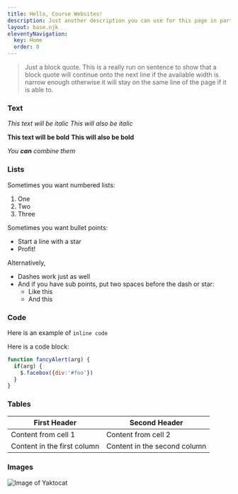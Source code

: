 ```yaml
---
title: Hello, Course Websites!
description: Just another description you can use for this page in particular.
layout: base.njk
eleventyNavigation:
  key: Home
  order: 0
---
```


> Just a block quote. This is a really run on sentence to show that a block quote will continue onto the next line if the available width is narrow enough otherwise it will stay on the same line of the page if it is able to.

### Text

*This text will be italic*
_This will also be italic_

**This text will be bold**
__This will also be bold__

_You **can** combine them_

### Lists

Sometimes you want numbered lists:

1. One
2. Two
3. Three

Sometimes you want bullet points:

* Start a line with a star
* Profit!

Alternatively,

- Dashes work just as well
- And if you have sub points, put two spaces before the dash or star:
  - Like this
  - And this

### Code

Here is an example of `inline code`

Here is a code block:

```javascript
function fancyAlert(arg) {
  if(arg) {
    $.facebox({div:'#foo'})
  }
}
```

### Tables

First Header | Second Header
------------ | -------------
Content from cell 1 | Content from cell 2
Content in the first column | Content in the second column

### Images

![Image of Yaktocat](https://octodex.github.com/images/yaktocat.png)
